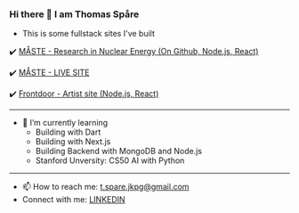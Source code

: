 ### Hi there 👋 I am Thomas Spåre

-  This is some fullstack sites I've built
  
✔️ 
[MÅSTE - Research in Nuclear Energy (On Github, Node.js, React)](https://github.com/ThomasSpare/maste_science)

✔️ [MÅSTE - LIVE SITE](https://maste.nu/)

✔️ [Frontdoor - Artist site (Node.js, React)](https://bigjohnmuzik.se/)

---------------------------


      
- 🌱 I’m currently learning
    - Building with Dart
    - Building with Next.js
    - Building Backend with MongoDB and Node.js
    - Stanford Unversity: CS50 AI with Python

----------------------------
   
- 📫 How to reach me: t.spare.jkpg@gmail.com
- Connect with me:  [LINKEDIN](https://www.linkedin.com/in/thomas-sp%C3%A5re-93b748133/?originalSubdomain=se)

